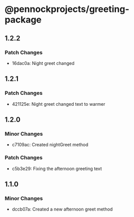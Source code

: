 # @pennockprojects/greeting-package

## 1.2.2

### Patch Changes

- 16dac0a: Night greet changed

## 1.2.1

### Patch Changes

- 421125e: Night greet changed text to warmer

## 1.2.0

### Minor Changes

- c7109ac: Created nightGreet method

### Patch Changes

- c5b3e29: Fixing the afternoon greeting text

## 1.1.0

### Minor Changes

- dccb07a: Created a new afternoon greet method

